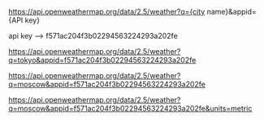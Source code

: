 https://api.openweathermap.org/data/2.5/weather?q={city name}&appid={API key}

api key --> f571ac204f3b02294563224293a202fe

https://api.openweathermap.org/data/2.5/weather?q=tokyo&appid=f571ac204f3b02294563224293a202fe

https://api.openweathermap.org/data/2.5/weather?q=moscow&appid=f571ac204f3b02294563224293a202fe

https://api.openweathermap.org/data/2.5/weather?q=moscow&appid=f571ac204f3b02294563224293a202fe&units=metric